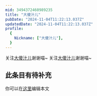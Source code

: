 ```yaml
---
mid: 3494372460989235
title: "大傻汁儿"
pubDate: "2024-11-04T11:22:13.037Z"
updatedDate: "2024-11-04T11:22:13.037Z"
profile:
  {
    Nickname: ["大傻汁儿"],
  }
---
```


关注[大傻汁儿](https://space.bilibili.com/3494372460989235)谢谢喵~ 关注[大傻汁儿](https://space.bilibili.com/3494372460989235)谢谢喵~

## 此条目有待补充
你可以在[这里](https://github.com/Yuhanawa/VTuber.ICU-Content/edit/master/v/大傻汁儿/index.md)编辑本文
